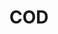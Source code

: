 ---
pid: ls100
title: COD
location_transcription: written house square
coordinates: "[-75.172169218987, 39.949424419148]"
zipcode: '19103'
gen_neighborhood: Center City
neighborhood: Rittenhouse Square,Avenue of The Arts,Logan Square,Fitler Square
outside_phl: 
age: '9'
age_range: 6-13
instagram: 
image_file_name: ls_100.jpg
proposal_transcription: |-
  pew
  haw haw
topic: Pop Culture
topic_summary: '0'
type: Other No Form
keywords_other: rittenhouse square, video games
credit: Hudson
image_labels: 
twitter: 
facebook: 
permalink: "/monuments/ls100/"
layout: item-page
---